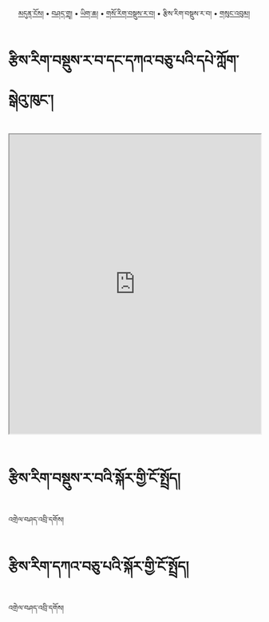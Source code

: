 <p align="center">
  <a href="https://bdrc-reader.github.io/sherabling/">མདུན་ངོས།</a> • <a href="https://bdrc-reader.github.io/sherabling/shadra">བཤད་གྲྭ།</a> • <a href="https://bdrc-reader.github.io/sherabling/yigcha">ཡིག་ཆ།</a>  • <a href="https://bdrc-reader.github.io/sherabling/sorigdurawa">གསོ་རིག་བསྡུས་ར་བ།</a> • <span>རྩིས་རིག་བསྡུས་ར་བ།</span> • <a href="https://bdrc-reader.github.io/sherabling/sungbum\">གསུང་འབུམ།</a></p>


# རྩིས་རིག་བསྡུས་ར་བ་དང་དཀའ་བཅུ་པའི་དཔེ་ཀློག་སྒེའུ་ཁུང་།

<iframe src="https://library.bdrc.io/scripts/embed-iframe.html?work=bdr:W1ERI0013005&origin=website.com" width="100%" height="600"></iframe>

<br>
<br>

# རྩིས་རིག་བསྡུས་ར་བའི་སྐོར་གྱི་ངོ་སྤྲོད།

འགྲེལ་བཤད་འབྲི་དགོས།

# རྩིས་རིག་དཀའ་བཅུ་པའི་སྐོར་གྱི་ངོ་སྤྲོད།

འགྲེལ་བཤད་འབྲི་དགོས།








